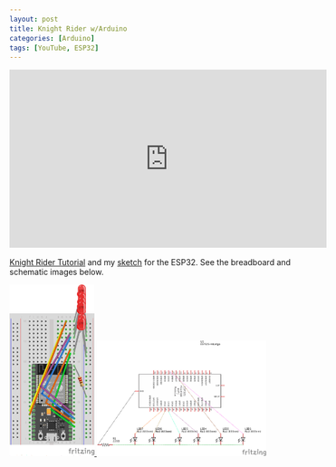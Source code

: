 ```yaml
---
layout: post
title: Knight Rider w/Arduino
categories: [Arduino]
tags: [YouTube, ESP32]
---
```


<iframe width="560" height="315" src="https://www.youtube.com/embed/d1N0f2rVlas?start=16" frameborder="0" allow="accelerometer; autoplay; encrypted-media; gyroscope; picture-in-picture" allowfullscreen></iframe>

[Knight Rider Tutorial][1] and my [sketch][2] for the ESP32.  See the breadboard and schematic images below.

<a href="/sketches/KnightRider/KnightRider_bb.png" data-lightbox="image-1" data-title="1978 Yamaha XS750">
  <img width="150" src="/sketches/KnightRider/KnightRider_bb.png"/>
</a>
<a href="/sketches/KnightRider/KnightRider_schem.png" data-lightbox="image-1" data-title="1978 Yamaha XS750">
  <img width="300" src="/sketches/KnightRider/KnightRider_schem.png"/>
</a>

[1]: https://www.arduino.cc/en/Tutorial/KnightRider
[2]: /sketches/KnightRider/KnightRider.ino
